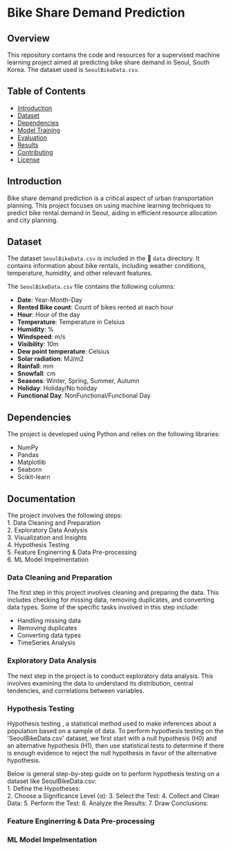 
# Bike Share Demand Prediction



## Overview
This repository contains the code and resources for a supervised machine learning project aimed at predicting bike share demand in Seoul, South Korea. The dataset used is `SeoulBikeData.csv`.

## Table of Contents

- [Introduction](#introduction)
- [Dataset](#dataset)
- [Dependencies](#dependencies)
- [Model Training](#model-training)
- [Evaluation](#evaluation)
- [Results](#results)
- [Contributing](#contributing)
- [License](#license)

## Introduction

Bike share demand prediction is a critical aspect of urban transportation planning. This project focuses on using machine learning techniques to predict bike rental demand in Seoul, aiding in efficient resource allocation and city planning.

## Dataset

The dataset `SeoulBikeData.csv` is included in the  📁 `data` directory. It contains information about bike rentals, including weather conditions, temperature, humidity, and other relevant features.

The `SeoulBikeData.csv` file contains the following columns:

- **Date**: Year-Month-Day
- **Rented Bike count**: Count of bikes rented at each hour
- **Hour**: Hour of the day
- **Temperature**: Temperature in Celsius
- **Humidity**: %
- **Windspeed**: m/s
- **Visibility**: 10m
- **Dew point temperature**: Celsius
- **Solar radiation**: MJ/m2
- **Rainfall**: mm
- **Snowfall**: cm
- **Seasons**: Winter, Spring, Summer, Autumn
- **Holiday**: Holiday/No holiday
- **Functional Day**: NonFunctional/Functional Day

## Dependencies

The project is developed using Python and relies on the following libraries:

- NumPy
- Pandas
- Matplotlib
- Seaborn
- Scikit-learn

## Documentation

The project involves the following steps:\
    1. Data Cleaning and Preparation\
    2. Exploratory Data Analysis\
    3. Visualization and Insights\
    4. Hypothesis Testing\
    5. Feature Enginerring & Data Pre-processing\
    6. ML Model Impelmentation

### Data Cleaning and Preparation
The first step in this project involves cleaning and preparing the data. This includes checking for missing data, removing duplicates, and converting data types. Some of the specific tasks involved in this step include:

- Handling missing data
- Removing duplicates
- Converting data types
- TimeSeries Analysis

### Exploratory Data Analysis
The next step in the project is to conduct exploratory data analysis.
This involves examining the data to understand its distribution, central tendencies, and correlations between variables.

### Hypothesis Testing

Hypothesis testing , a statistical method used to make inferences about a population based on a sample of data. To perform hypothesis testing on the 'SeoulBikeData.csv' dataset, we first  start with a null hypothesis (H0) and an alternative hypothesis (H1), then use statistical tests to determine if there is enough evidence to reject the null hypothesis in favor of the alternative hypothesis.

Below is  general step-by-step guide on to perform hypothesis testing on a dataset like SeoulBikeData.csv:<br>
    1. Define the Hypotheses:\
    2. Choose a Significance Level (α):
    3. Select the Test:
    4. Collect and Clean Data:
    5. Perform the Test:
    6. Analyze the Results:
    7. Draw Conclusions:





### Feature Enginerring & Data Pre-processing

### ML Model Impelmentation
